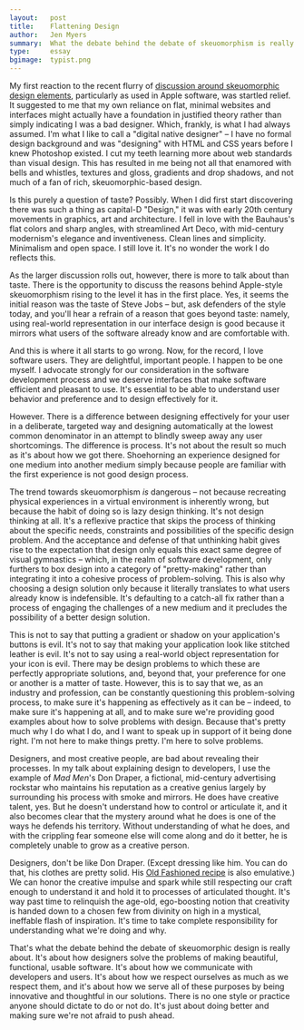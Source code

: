 ```yaml
---
layout:   post
title:    Flattening Design
author:   Jen Myers
summary:  What the debate behind the debate of skeuomorphism is really about.
type:     essay
bgimage:  typist.png
---
```


My first reaction to the recent flurry of [discussion around skeuomorphic design elements](http://www.nytimes.com/2012/11/01/technology/apple-shake-up-could-mean-end-to-real-world-images-in-software.html?_r=1&&pagewanted=all), particularly as used in Apple software, was startled relief. It suggested to me that my own reliance on flat, minimal websites and interfaces might actually have a foundation in justified theory rather than simply indicating I was a bad designer. Which, frankly, is what I had always assumed. I'm what I like to call a "digital native designer" – I have no formal design background and was "designing" with HTML and CSS years before I knew Photoshop existed. I cut my teeth learning more about web standards than visual design. This has resulted in me being not all that enamored with bells and whistles, textures and gloss, gradients and drop shadows, and not much of a fan of rich, skeuomorphic-based design.

Is this purely a question of taste? Possibly. When I did first start discovering there was such a thing as capital-D "Design," it was with early 20th century movements in graphics, art and architecture. I fell in love with the Bauhaus's flat colors and sharp angles, with streamlined Art Deco, with mid-century modernism's elegance and inventiveness. Clean lines and simplicity. Minimalism and open space. I still love it. It's no wonder the work I do reflects this.

As the larger discussion rolls out, however, there is more to talk about than taste. There is the opportunity to discuss the reasons behind Apple-style skeuomorphism rising to the level it has in the first place. Yes, it seems the initial reason was the taste of Steve Jobs – but, ask defenders of the style today, and you'll hear a refrain of a reason that goes beyond taste: namely, using real-world representation in our interface design is good because it mirrors what users of the software already know and are comfortable with.

And this is where it all starts to go wrong. Now, for the record, I love software users. They are delightful, important people. I happen to be one myself. I advocate strongly for our consideration in the software development process and we deserve interfaces that make software efficient and pleasant to use. It's essential to be able to understand user behavior and preference and to design effectively for it.

However. There is a difference between designing effectively for your user in a deliberate, targeted way and designing automatically at the lowest common denominator in an attempt to blindly sweep away any user shortcomings. The difference is process. It's not about the result so much as it's about how we got there. Shoehorning an experience designed for one medium into another medium simply because people are familiar with the first experience is not good design process.

The trend towards skeuomorphism *is* dangerous – not because recreating physical experiences in a virtual environment is inherently wrong, but because the habit of doing so is lazy design thinking. It's not design thinking at all. It's a reflexive practice that skips the process of thinking about the specific needs, constraints and possibilities of the specific design problem. And the acceptance and defense of that unthinking habit gives rise to the expectation that design only equals this exact same degree of visual gymnastics – which, in the realm of software development, only furthers to box design into a category of "pretty-making" rather than integrating it into a cohesive process of problem-solving. This is also why choosing a design solution only because it literally translates to what users already know is indefensible. It's defaulting to a catch-all fix rather than a process of engaging the challenges of a new medium and it precludes the possibility of a better design solution.

This is not to say that putting a gradient or shadow on your application's buttons is evil. It's not to say that making your application look like stitched leather is evil. It's not to say using a real-world object representation for your icon is evil. There may be design problems to which these are perfectly appropriate solutions, and, beyond that, your preference for one or another is a matter of taste. However, this is to say that we, as an industry and profession, can be constantly questioning this problem-solving process, to make sure it's happening as effectively as it can be – indeed, to make sure it's happening at all, and to make sure we're providing good examples about how to solve problems with design. Because that's pretty much why I do what I do, and I want to speak up in support of it being done right. I'm not here to make things pretty. I'm here to solve problems.

Designers, and most creative people, are bad about revealing their processes. In my talk about explaining design to developers, I use the example of *Mad Men*'s Don Draper, a fictional, mid-century advertising rockstar who maintains his reputation as a creative genius largely by surrounding his process with smoke and mirrors. He does have creative talent, yes. But he doesn't understand how to control or articulate it, and it also becomes clear that the mystery around what he does is one of the ways he defends his territory. Without understanding of what he does, and with the crippling fear someone else will come along and do it better, he is completely unable to grow as a creative person.

Designers, don't be like Don Draper. (Except dressing like him. You can do that, his clothes are pretty solid. His [Old Fashioned recipe](http://youtu.be/2VpgEHsPc7I) is also emulative.) We can honor the creative impulse and spark while still respecting our craft enough to understand it and hold it to processes of articulated thought. It's way past time to relinquish the age-old, ego-boosting notion that creativity is handed down to a chosen few from divinity on high in a mystical, ineffable flash of inspiration. It's time to take complete responsibility for understanding what we're doing and why.

That's what the debate behind the debate of skeuomorphic design is really about. It's about how designers solve the problems of making beautiful, functional, usable software. It's about how we communicate with developers and users. It's about how we respect ourselves as much as we respect them, and it's about how we serve all of these purposes by being innovative and thoughtful in our solutions. There is no one style or practice anyone should dictate to do or not do. It's just about doing better and making sure we're not afraid to push ahead.
